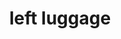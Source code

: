 ---
layout: smileys&emotion
title: left luggage
emoji: left_luggage
permalink: 🛅.html
image: assets/img/3moji/left_luggage.png
---